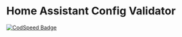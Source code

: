 # Home Assistant Config Validator

[![CodSpeed Badge](https://img.shields.io/endpoint?url=https://codspeed.io/badge.json)](https://codspeed.io/worgarside/home-assistant-config-validator)
